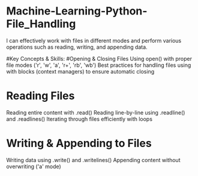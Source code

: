# Machine-Learning-Python-File_Handling
I can effectively work with files in different modes and perform various operations such as reading, writing, and appending data.

#Key Concepts & Skills:
#Opening & Closing Files
Using open() with proper file modes ('r', 'w', 'a', 'r+', 'rb', 'wb')
Best practices for handling files using with blocks (context managers) to ensure automatic closing

# Reading Files
Reading entire content with .read()
Reading line-by-line using .readline() and .readlines()
Iterating through files efficiently with loops

# Writing & Appending to Files
Writing data using .write() and .writelines()
Appending content without overwriting ('a' mode)
